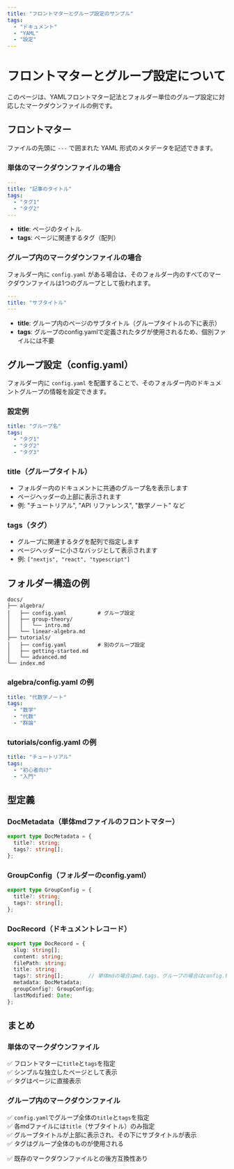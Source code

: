 ```yaml
---
title: "フロントマターとグループ設定のサンプル"
tags:
  - "ドキュメント"
  - "YAML"
  - "設定"
---
```


# フロントマターとグループ設定について

このページは、YAMLフロントマター記法とフォルダー単位のグループ設定に対応したマークダウンファイルの例です。

## フロントマター

ファイルの先頭に `---` で囲まれた YAML 形式のメタデータを記述できます。

### 単体のマークダウンファイルの場合

```yaml
---
title: "記事のタイトル"
tags:
  - "タグ1"
  - "タグ2"
---
```

- **title**: ページのタイトル
- **tags**: ページに関連するタグ（配列）

### グループ内のマークダウンファイルの場合

フォルダー内に `config.yaml` がある場合は、そのフォルダー内のすべてのマークダウンファイルは1つのグループとして扱われます。

```yaml
---
title: "サブタイトル"
---
```

- **title**: グループ内のページのサブタイトル（グループタイトルの下に表示）
- **tags**: グループのconfig.yamlで定義されたタグが使用されるため、個別ファイルには不要

## グループ設定（config.yaml）

フォルダー内に `config.yaml` を配置することで、そのフォルダー内のドキュメントグループの情報を設定できます。

### 設定例

```yaml
title: "グループ名"
tags:
  - "タグ1"
  - "タグ2"
  - "タグ3"
```

### title（グループタイトル）

- フォルダー内のドキュメントに共通のグループ名を表示します
- ページヘッダーの上部に表示されます
- 例: "チュートリアル", "API リファレンス", "数学ノート" など

### tags（タグ）

- グループに関連するタグを配列で指定します
- ページヘッダーに小さなバッジとして表示されます
- 例: `["nextjs", "react", "typescript"]`

## フォルダー構造の例

```
docs/
├── algebra/
│   ├── config.yaml          # グループ設定
│   ├── group-theory/
│   │   └── intro.md
│   └── linear-algebra.md
├── tutorials/
│   ├── config.yaml          # 別のグループ設定
│   ├── getting-started.md
│   └── advanced.md
└── index.md
```

### algebra/config.yaml の例

```yaml
title: "代数学ノート"
tags:
  - "数学"
  - "代数"
  - "群論"
```

### tutorials/config.yaml の例

```yaml
title: "チュートリアル"
tags:
  - "初心者向け"
  - "入門"
```

## 型定義

### DocMetadata（単体mdファイルのフロントマター）

```typescript
export type DocMetadata = {
  title?: string;
  tags?: string[];
};
```

### GroupConfig（フォルダーのconfig.yaml）

```typescript
export type GroupConfig = {
  title?: string;
  tags?: string[];
};
```

### DocRecord（ドキュメントレコード）

```typescript
export type DocRecord = {
  slug: string[];
  content: string;
  filePath: string;
  title: string;
  tags?: string[];        // 単体mdの場合はmd.tags、グループの場合はconfig.tags
  metadata: DocMetadata;
  groupConfig?: GroupConfig;
  lastModified: Date;
};
```

## まとめ

### 単体のマークダウンファイル
✅ フロントマターに`title`と`tags`を指定  
✅ シンプルな独立したページとして表示  
✅ タグはページに直接表示

### グループ内のマークダウンファイル
✅ `config.yaml`でグループ全体の`title`と`tags`を指定  
✅ 各mdファイルには`title`（サブタイトル）のみ指定  
✅ グループタイトルが上部に表示され、その下にサブタイトルが表示  
✅ タグはグループ全体のものが使用される

✅ 既存のマークダウンファイルとの後方互換性あり
